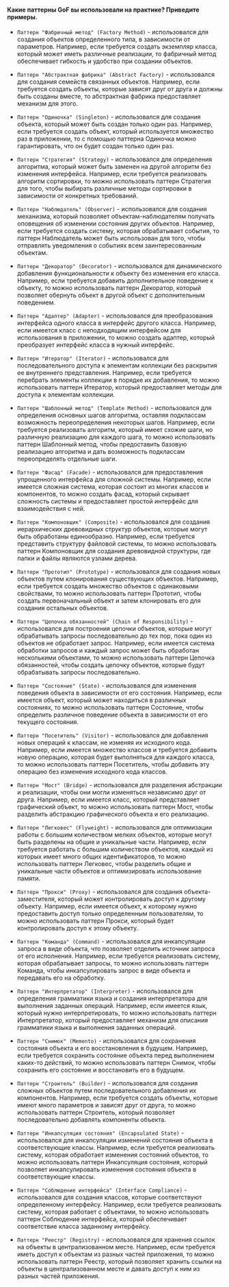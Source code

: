 #### Какие паттерны GoF вы использовали на практике? Приведите примеры.

- `Паттерн "Фабричный метод" (Factory Method)` - использовался для создания объектов определенного типа, в зависимости от параметров. Например, если требуется создать экземпляр класса, который может иметь различные реализации, то фабричный метод обеспечивает гибкость и удобство при создании объектов.
    
- `Паттерн "Абстрактная фабрика" (Abstract Factory)` - использовался для создания семейств связанных объектов. Например, если требуется создать объекты, которые зависят друг от друга и должны быть созданы вместе, то абстрактная фабрика предоставляет механизм для этого.
    
- `Паттерн "Одиночка" (Singleton)` - использовался для создания объекта, который может быть создан только один раз. Например, если требуется создать объект, который используется множество раз в приложении, то с помощью паттерна Одиночка можно гарантировать, что он будет создан только один раз.
    
- `Паттерн "Стратегия" (Strategy)` - использовался для определения алгоритма, который может быть заменен на другой алгоритм без изменения интерфейса. Например, если требуется реализовать алгоритм сортировки, то можно использовать паттерн Стратегия для того, чтобы выбирать различные методы сортировки в зависимости от конкретных требований.
    
- `Паттерн "Наблюдатель" (Observer)` - использовался для создания механизма, который позволяет объектам-наблюдателям получать оповещения об изменении состояния других объектов. Например, если требуется создать систему, которая обрабатывает события, то паттерн Наблюдатель может быть использован для того, чтобы отправлять уведомления о событиях всем заинтересованным объектам.
    
- `Паттерн "Декоратор" (Decorator)` - использовался для динамического добавления функциональности к объекту без изменения его класса. Например, если требуется добавить дополнительное поведение к объекту, то можно использовать паттерн Декоратор, который позволяет обернуть объект в другой объект с дополнительным поведением.
    
- `Паттерн "Адаптер" (Adapter)` - использовался для преобразования интерфейса одного класса в интерфейс другого класса. Например, если имеется класс с неподходящим интерфейсом для использования в приложении, то можно создать адаптер, который преобразует интерфейс класса в нужный интерфейс.
    
- `Паттерн "Итератор" (Iterator)` - использовался для последовательного доступа к элементам коллекции без раскрытия ее внутреннего представления. Например, если требуется перебрать элементы коллекции в порядке их добавления, то можно использовать паттерн Итератор, который предоставляет методы для доступа к элементам коллекции.
    
- `Паттерн "Шаблонный метод" (Template Method)` - использовался для определения основных шагов алгоритма, оставляя подклассам возможность переопределения некоторых шагов. Например, если требуется реализовать алгоритм, который имеет схожие шаги, но различную реализацию для каждого шага, то можно использовать паттерн Шаблонный метод, чтобы предоставить базовую реализацию алгоритма и дать возможность подклассам переопределять отдельные шаги.
    
- `Паттерн "Фасад" (Facade)` - использовался для предоставления упрощенного интерфейса для сложной системы. Например, если имеется сложная система, которая состоит из многих классов и компонентов, то можно создать фасад, который скрывает сложность системы и предоставляет простой интерфейс для взаимодействия с ней.
    
- `Паттерн "Компоновщик" (Composite)` - использовался для создания иерархических древовидных структур объектов, которые могут быть обработаны единообразно. Например, если требуется представить структуру файловой системы, то можно использовать паттерн Компоновщик для создания древовидной структуры, где папки и файлы являются узлами дерева.
    
- `Паттерн "Прототип" (Prototype)` - использовался для создания новых объектов путем клонирования существующих объектов. Например, если требуется создать множество объектов с одинаковыми свойствами, то можно использовать паттерн Прототип, чтобы создать первоначальный объект и затем клонировать его для создания остальных объектов.
    
- `Паттерн "Цепочка обязанностей" (Chain of Responsibility)` - использовался для построения цепочки объектов, которые могут обрабатывать запросы последовательно до тех пор, пока один из объектов не обработает запрос. Например, если имеется система обработки запросов и каждый запрос может быть обработан несколькими объектами, то можно использовать паттерн Цепочка обязанностей, чтобы создать цепочку объектов, которые будут обрабатывать запросы последовательно.
    
- `Паттерн "Состояние" (State)` - использовался для изменения поведения объекта в зависимости от его состояния. Например, если имеется объект, который может находиться в различных состояниях, то можно использовать паттерн Состояние, чтобы определить различное поведение объекта в зависимости от его текущего состояния.
    
- `Паттерн "Посетитель" (Visitor)` - использовался для добавления новых операций к классам, не изменяя их исходного кода. Например, если имеется множество классов и требуется добавить новую операцию, которая будет выполняться для каждого класса, то можно использовать паттерн Посетитель, чтобы добавить эту операцию без изменения исходного кода классов.
    
- `Паттерн "Мост" (Bridge)` - использовался для разделения абстракции и реализации, чтобы они могли изменяться независимо друг от друга. Например, если имеется класс, который представляет графический объект, то можно использовать паттерн Мост, чтобы разделить абстракцию графического объекта и его реализацию.
    
- `Паттерн "Легковес" (Flyweight)` - использовался для оптимизации работы с большим количеством мелких объектов, которые могут быть разделены на общие и уникальные части. Например, если требуется работать с большим количеством объектов, каждый из которых имеет много общих идентификаторов, то можно использовать паттерн Легковес, чтобы разделить общие и уникальные части объектов и оптимизировать использование памяти.
    
- `Паттерн "Прокси" (Proxy)` - использовался для создания объекта-заместителя, который может контролировать доступ к другому объекту. Например, если имеется объект, к которому нужно предоставить доступ только определенным пользователям, то можно использовать паттерн Прокси, который будет контролировать доступ к этому объекту.
    
- `Паттерн "Команда" (Command)` - использовался для инкапсуляции запроса в виде объекта, что позволяет отделить источник запроса от его исполнения. Например, если требуется реализовать систему, которая обрабатывает запросы, то можно использовать паттерн Команда, чтобы инкапсулировать запрос в виде объекта и передавать его на обработку.
    
- `Паттерн "Интерпретатор" (Interpreter)` - использовался для определения грамматики языка и создания интерпретатора для выполнения заданных операций. Например, если имеется язык, который нужно интерпретировать, то можно использовать паттерн Интерпретатор, который предоставляет механизм для описания грамматики языка и выполнения заданных операций.
    
- `Паттерн "Снимок" (Memento)` - использовался для сохранения состояния объекта и его восстановления в будущем. Например, если требуется сохранить состояние объекта перед выполнением каких-то действий, то можно использовать паттерн Снимок, чтобы сохранить его состояние и восстановить его в будущем.
    
- `Паттерн "Строитель" (Builder)` - использовался для создания сложных объектов путем последовательного добавления их компонентов. Например, если требуется создать объекты, которые имеют много параметров и зависят друг от друга, то можно использовать паттерн Строитель, который позволяет последовательно добавлять компоненты объекта.
    
- `Паттерн "Инкапсуляция состояния" (Encapsulated State)` - использовался для инкапсуляции изменений состояния объекта в соответствующие классы. Например, если требуется реализовать систему, которая обработает изменения состояний объектов, то можно использовать паттерн Инкапсуляция состояния, который позволяет инкапсулировать изменения состояния объекта в соответствующие классы.
    
- `Паттерн "Соблюдение интерфейса" (Interface Compliance)` - использовался для создания классов, которые соответствуют определенному интерфейсу. Например, если требуется реализовать систему, которая работает с объектами, то можно использовать паттерн Соблюдение интерфейса, который обеспечивает соответствие класса заданному интерфейсу.
    
- `Паттерн "Реестр" (Registry)` - использовался для хранения ссылок на объекты в централизованном месте. Например, если требуется иметь доступ к объектам из разных частей приложения, то можно использовать паттерн Реестр, который позволяет хранить ссылки на объекты в централизованном месте и давать доступ к ним из разных частей приложения.